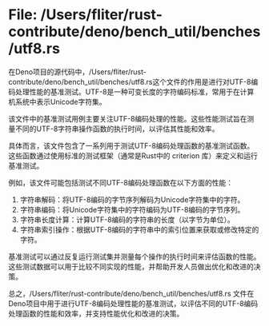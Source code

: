 # File: /Users/fliter/rust-contribute/deno/bench_util/benches/utf8.rs

在Deno项目的源代码中，/Users/fliter/rust-contribute/deno/bench_util/benches/utf8.rs这个文件的作用是进行对UTF-8编码处理性能的基准测试。UTF-8是一种可变长度的字符编码标准，常用于在计算机系统中表示Unicode字符集。

该文件中的基准测试用例主要关注UTF-8编码处理的性能。这些性能测试旨在测量不同的UTF-8字符串操作函数的执行时间，以评估其性能和效率。

具体而言，该文件包含了一系列用于测试UTF-8编码处理函数的基准测试函数。这些函数通过使用标准的测试框架（通常是Rust中的 criterion 库）来定义和运行基准测试。

例如，该文件可能包括测试不同UTF-8编码处理函数在以下方面的性能：

1. 字符串解码：将UTF-8编码的字节序列解码为Unicode字符集中的字符。
2. 字符串编码：将Unicode字符集中的字符编码为UTF-8编码的字节序列。
3. 字符串长度计算：计算UTF-8编码的字符串的长度（以字节为单位）。
4. 字符串索引操作：根据UTF-8编码的字符串中的索引位置来获取或修改特定的字符。

基准测试可以通过反复运行测试集并测量每个操作的执行时间来评估函数的性能。这些测试数据可以用于比较不同实现的性能，并帮助开发人员做出优化和改进的决策。

总之，/Users/fliter/rust-contribute/deno/bench_util/benches/utf8.rs 文件在Deno项目中用于进行UTF-8编码处理性能的基准测试，以评估不同的UTF-8编码处理函数的性能和效率，并支持性能优化和改进的决策。

